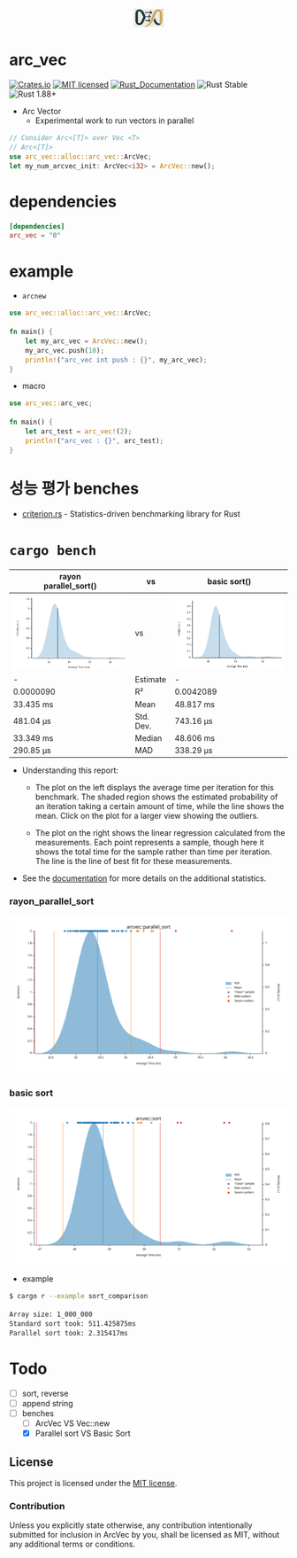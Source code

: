 <p align="center">
    <img width=55px src="assets/arc_vec_logo.jpeg" />
</p>

# arc_vec

[![Crates.io][crates-badge]][crates-url]
[![MIT licensed][mit-badge]][mit-url]
[![Rust_Documentation][rust-doc-badge]][doc-url]
![Rust Stable](https://img.shields.io/badge/rustc-stable-blue.svg)
![Rust 1.88+](https://img.shields.io/badge/rustc-1.88+-blue.svg)

[crates-badge]: https://img.shields.io/crates/v/arc_vec.svg
[crates-url]: https://crates.io/crates/arc_vec
[mit-badge]: https://img.shields.io/badge/license-MIT-blue.svg
[mit-url]: https://github.com/tokio-rs/tokio/blob/master/LICENSE
[rust-doc-badge]: https://img.shields.io/badge/rust-documentation-blue
[doc-url]: https://docs.rs/arc_vec/latest/arc_vec/

- Arc Vector
  - Experimental work to run vectors in parallel


```rust
// Consider Arc<[T]> over Vec <T>
// Arc<[T]>
use arc_vec::alloc::arc_vec::ArcVec;
let my_num_arcvec_init: ArcVec<i32> = ArcVec::new();

```

# dependencies

```toml
[dependencies]
arc_vec = "0"

```

# example

- `arcnew`

```rust
use arc_vec::alloc::arc_vec::ArcVec;

fn main() {
    let my_arc_vec = ArcVec::new();
    my_arc_vec.push(10);
    println!("arc_vec int push : {}", my_arc_vec);
}
```

- macro

```rust
use arc_vec::arc_vec;

fn main() {
    let arc_test = arc_vec!(2);
    println!("arc_vec : {}", arc_test);
}
```

# 성능 평가 benches
- [criterion.rs](https://github.com/bheisler/criterion.rs) - Statistics-driven benchmarking library for Rust 

# `cargo bench`

|rayon<br>parallel_sort()|vs|basic sort()|
|-|-|-|
|<img width=300px src="assets/benches/criterion/para_sort_final.png" />|vs|<img  width=300px src="assets/benches/criterion/sort_basic.png" />|
|-|Estimate|-|
|0.0000090|R²|0.0042089|
|33.435 ms|Mean|48.817 ms|
|481.04 µs|Std. Dev.|743.16 µs|
|33.349 ms|Median|48.606 ms|
|290.85 µs|MAD|338.29 µs|

- Understanding this report:
  - The plot on the left displays the average time per iteration for this benchmark. The shaded region shows the estimated probability of an iteration taking a certain amount of time, while the line shows the mean. Click on the plot for a larger view showing the outliers.

  - The plot on the right shows the linear regression calculated from the measurements. Each point represents a sample, though here it shows the total time for the sample rather than time per iteration. The line is the line of best fit for these measurements.

- See the [documentation](https://bheisler.github.io/criterion.rs/book/user_guide/command_line_output.html#additional-statistics) for more details on the additional statistics.

### rayon_parallel_sort 

<img src="assets/benches/criterion/arcvec__parallel_sort/report/pdf.svg">

### basic sort
<img src="assets/benches/criterion/arcvec__sort/report/pdf.svg"/>





- example

```bash
$ cargo r --example sort_comparison

Array size: 1_000_000
Standard sort took: 511.425875ms
Parallel sort took: 2.315417ms

```

# Todo

- [ ] sort, reverse
- [ ] append string
- [ ] benches
  - [ ] ArcVec VS Vec::new
  - [x] Parallel sort VS Basic Sort

## License

This project is licensed under the [MIT license].

[MIT license]: https://github.com/YoungHaKim7/arc_vec/blob/main/LICENSE

### Contribution

Unless you explicitly state otherwise, any contribution intentionally submitted
for inclusion in ArcVec by you, shall be licensed as MIT, without any additional
terms or conditions.
